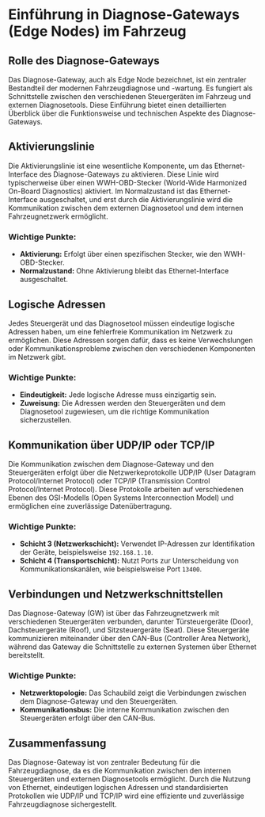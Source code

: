 # Einführung in Diagnose-Gateways (Edge Nodes) im Fahrzeug

## Rolle des Diagnose-Gateways

Das Diagnose-Gateway, auch als Edge Node bezeichnet, ist ein zentraler Bestandteil der modernen Fahrzeugdiagnose und -wartung. Es fungiert als Schnittstelle zwischen den verschiedenen Steuergeräten im Fahrzeug und externen Diagnosetools. Diese Einführung bietet einen detaillierten Überblick über die Funktionsweise und technischen Aspekte des Diagnose-Gateways.

## Aktivierungslinie

Die Aktivierungslinie ist eine wesentliche Komponente, um das Ethernet-Interface des Diagnose-Gateways zu aktivieren. Diese Linie wird typischerweise über einen WWH-OBD-Stecker (World-Wide Harmonized On-Board Diagnostics) aktiviert. Im Normalzustand ist das Ethernet-Interface ausgeschaltet, und erst durch die Aktivierungslinie wird die Kommunikation zwischen dem externen Diagnosetool und dem internen Fahrzeugnetzwerk ermöglicht.

### Wichtige Punkte:

- **Aktivierung:** Erfolgt über einen spezifischen Stecker, wie den WWH-OBD-Stecker.
- **Normalzustand:** Ohne Aktivierung bleibt das Ethernet-Interface ausgeschaltet.

## Logische Adressen

Jedes Steuergerät und das Diagnosetool müssen eindeutige logische Adressen haben, um eine fehlerfreie Kommunikation im Netzwerk zu ermöglichen. Diese Adressen sorgen dafür, dass es keine Verwechslungen oder Kommunikationsprobleme zwischen den verschiedenen Komponenten im Netzwerk gibt.

### Wichtige Punkte:

- **Eindeutigkeit:** Jede logische Adresse muss einzigartig sein.
- **Zuweisung:** Die Adressen werden den Steuergeräten und dem Diagnosetool zugewiesen, um die richtige Kommunikation sicherzustellen.

## Kommunikation über UDP/IP oder TCP/IP

Die Kommunikation zwischen dem Diagnose-Gateway und den Steuergeräten erfolgt über die Netzwerkeprotokolle UDP/IP (User Datagram Protocol/Internet Protocol) oder TCP/IP (Transmission Control Protocol/Internet Protocol). Diese Protokolle arbeiten auf verschiedenen Ebenen des OSI-Modells (Open Systems Interconnection Model) und ermöglichen eine zuverlässige Datenübertragung.

### Wichtige Punkte:

- **Schicht 3 (Netzwerkschicht):** Verwendet IP-Adressen zur Identifikation der Geräte, beispielsweise `192.168.1.10`.
- **Schicht 4 (Transportschicht):** Nutzt Ports zur Unterscheidung von Kommunikationskanälen, wie beispielsweise Port `13400`.

## Verbindungen und Netzwerkschnittstellen

Das Diagnose-Gateway (GW) ist über das Fahrzeugnetzwerk mit verschiedenen Steuergeräten verbunden, darunter Türsteuergeräte (Door), Dachsteuergeräte (Roof), und Sitzsteuergeräte (Seat). Diese Steuergeräte kommunizieren miteinander über den CAN-Bus (Controller Area Network), während das Gateway die Schnittstelle zu externen Systemen über Ethernet bereitstellt.

### Wichtige Punkte:

- **Netzwerktopologie:** Das Schaubild zeigt die Verbindungen zwischen dem Diagnose-Gateway und den Steuergeräten.
- **Kommunikationsbus:** Die interne Kommunikation zwischen den Steuergeräten erfolgt über den CAN-Bus.

## Zusammenfassung

Das Diagnose-Gateway ist von zentraler Bedeutung für die Fahrzeugdiagnose, da es die Kommunikation zwischen den internen Steuergeräten und externen Diagnosetools ermöglicht. Durch die Nutzung von Ethernet, eindeutigen logischen Adressen und standardisierten Protokollen wie UDP/IP und TCP/IP wird eine effiziente und zuverlässige Fahrzeugdiagnose sichergestellt. 